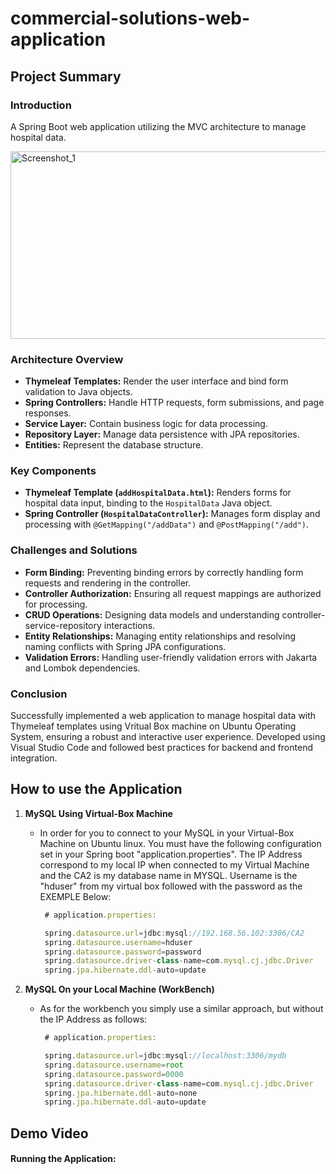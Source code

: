 # commercial-solutions-web-application 

## Project Summary

### Introduction
A Spring Boot web application utilizing the MVC architecture to manage hospital data.

<img src="https://github.com/FranklinArruda/ca2/assets/102427836/a9cb57de-21cd-4a2d-8acf-f9ea132e6dc6" alt="Screenshot_1" width="600" height="300"/>

### Architecture Overview
- **Thymeleaf Templates:** Render the user interface and bind form validation to Java objects.
- **Spring Controllers:** Handle HTTP requests, form submissions, and page responses.
- **Service Layer:** Contain business logic for data processing.
- **Repository Layer:** Manage data persistence with JPA repositories.
- **Entities:** Represent the database structure.

### Key Components
- **Thymeleaf Template (`addHospitalData.html`):** Renders forms for hospital data input, binding to the `HospitalData` Java object.
- **Spring Controller (`HospitalDataController`):** Manages form display and processing with `@GetMapping("/addData")` and `@PostMapping("/add")`.

### Challenges and Solutions
- **Form Binding:** Preventing binding errors by correctly handling form requests and rendering in the controller.
- **Controller Authorization:** Ensuring all request mappings are authorized for processing.
- **CRUD Operations:** Designing data models and understanding controller-service-repository interactions.
- **Entity Relationships:** Managing entity relationships and resolving naming conflicts with Spring JPA configurations.
- **Validation Errors:** Handling user-friendly validation errors with Jakarta and Lombok dependencies.

### Conclusion
Successfully implemented a web application to manage hospital data with Thymeleaf templates using Vritual Box machine on Ubuntu Operating System, ensuring a robust and interactive user experience. Developed using Visual Studio Code and followed best practices for backend and frontend integration.



## How to use the Application

1. **MySQL Using Virtual-Box Machine**

   - In order for you to connect to your MySQL in your Virtual-Box Machine on Ubuntu linux. You must have the following configuration set in your Spring boot "application.properties". The IP Address correspond to my local IP when connected to my Virtual Machine and the CA2 is my database name in MYSQL. Username is the "hduser" from my virtual box followed with the password as the EXEMPLE Below:

     ```javascript
      # application.properties:
     
      spring.datasource.url=jdbc:mysql://192.168.56.102:3306/CA2
      spring.datasource.username=hduser
      spring.datasource.password=password
      spring.datasource.driver-class-name=com.mysql.cj.jdbc.Driver
      spring.jpa.hibernate.ddl-auto=update
     ```


2. **MySQL On your Local Machine (WorkBench)**

   - As for the workbench you simply use a similar approach, but without the IP Address as follows: 

     ```javascript
      # application.properties:
     
      spring.datasource.url=jdbc:mysql://localhost:3306/mydb
      spring.datasource.username=root
      spring.datasource.password=0000
      spring.datasource.driver-class-name=com.mysql.cj.jdbc.Driver
      spring.jpa.hibernate.ddl-auto=none
      spring.jpa.hibernate.ddl-auto=update
     ```



## Demo Video 
#### Running the Application:





     
